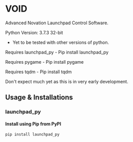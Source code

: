 # VOID
Advanced Novation Launchpad Control Software.

Python Version: 3.7.3 32-bit
  - Yet to be tested with other versions of python.

Requires launchpad_py - Pip install launchpad_py
    
Requires pygame - Pip install pygame
    
Requires tqdm - Pip install tqdm

Don't expect much yet as this is in very early development.

## Usage & Installations

### launchpad_py

#### Install using Pip from PyPI

    pip install launchpad_py